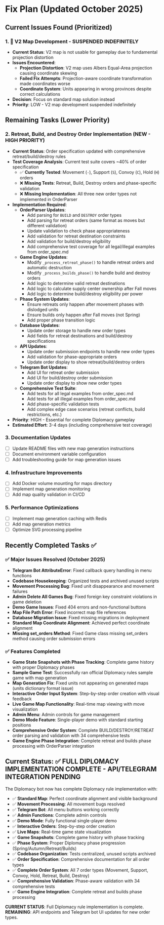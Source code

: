 # Fix Plan (Updated October 2025)

## Current Issues Found (Prioritized)

### 1. 🔧 **V2 Map Development - SUSPENDED INDEFINITELY**
- **Current Status**: V2 map is not usable for gameplay due to fundamental projection distortion
- **Issues Encountered**:
  - **Projection Distortion**: V2 map uses Albers Equal-Area projection causing coordinate skewing
  - **Failed Fix Attempts**: Projection-aware coordinate transformation made coordinates worse
  - **Coordinate System**: Units appearing in wrong provinces despite correct calculations
- **Decision**: Focus on standard map solution instead
- **Priority**: LOW - V2 map development suspended indefinitely

## Remaining Tasks (Lower Priority)

### 2. **Retreat, Build, and Destroy Order Implementation** (NEW - HIGH PRIORITY)
- **Current Status**: Order specification updated with comprehensive retreat/build/destroy rules
- **Test Coverage Analysis**: Current test suite covers ~40% of order specification
  - ✅ **Currently Tested**: Movement (`-`), Support (`S`), Convoy (`C`), Hold (`H`) orders
  - ❌ **Missing Tests**: Retreat, Build, Destroy orders and phase-specific validation
  - ❌ **Missing Implementation**: All three new order types not implemented in OrderParser
- **Implementation Required**:
  - **OrderParser Updates**:
    - Add parsing for `BUILD` and `DESTROY` order types
    - Add parsing for retreat orders (same format as moves but different validation)
    - Update validation to check phase appropriateness
    - Add validation for retreat destination constraints
    - Add validation for build/destroy eligibility
    - Add comprehensive test coverage for all legal/illegal examples from order_spec.md
  - **Game Engine Updates**:
    - Modify `_process_retreat_phase()` to handle retreat orders and automatic destruction
    - Modify `_process_builds_phase()` to handle build and destroy orders
    - Add logic to determine valid retreat destinations
    - Add logic to calculate supply center ownership after Fall moves
    - Add logic to determine build/destroy eligibility per power
  - **Phase System Updates**:
    - Ensure retreats only happen after movement phases with dislodged units
    - Ensure builds only happen after Fall moves (not Spring)
    - Add proper phase transition logic
  - **Database Updates**:
    - Update order storage to handle new order types
    - Add fields for retreat destinations and build/destroy specifications
  - **API Updates**:
    - Update order submission endpoints to handle new order types
    - Add validation for phase-appropriate orders
    - Update order display to show retreat/build/destroy orders
  - **Telegram Bot Updates**:
    - Add UI for retreat order submission
    - Add UI for build/destroy order submission
    - Update order display to show new order types
  - **Comprehensive Test Suite**:
    - Add tests for all legal examples from order_spec.md
    - Add tests for all illegal examples from order_spec.md
    - Add phase-specific validation tests
    - Add complex edge case scenarios (retreat conflicts, build restrictions, etc.)
- **Priority**: HIGH - Essential for complete Diplomacy gameplay
- **Estimated Effort**: 3-4 days (including comprehensive test coverage)

### 3. Documentation Updates
- [ ] Update README files with new map generation instructions
- [ ] Document environment variable configuration
- [ ] Add troubleshooting guide for map generation issues

### 4. Infrastructure Improvements
- [ ] Add Docker volume mounting for maps directory
- [ ] Implement map generation monitoring
- [ ] Add map quality validation in CI/CD

### 5. Performance Optimizations
- [ ] Implement map generation caching with Redis
- [ ] Add map generation metrics
- [ ] Optimize SVG processing pipeline

## Recently Completed Tasks ✅

### ✅ **Major Issues Resolved (October 2025)**
- **Telegram Bot AttributeError**: Fixed callback query handling in menu functions
- **Codebase Housekeeping**: Organized tests and archived unused scripts
- **Movement Processing Bug**: Fixed unit disappearance and movement failures
- **Admin Delete All Games Bug**: Fixed foreign key constraint violations in game deletion
- **Demo Game Issues**: Fixed 404 errors and non-functional buttons
- **Map File Path Error**: Fixed incorrect map file references
- **Database Migration Issue**: Fixed missing migrations in deployment
- **Standard Map Coordinate Alignment**: Achieved perfect coordinate alignment
- **Missing set_orders Method**: Fixed Game class missing set_orders method causing order submission errors

### ✅ **Features Completed**
- **Game State Snapshots with Phase Tracking**: Complete game history with proper Diplomacy phases
- **Sample Game Test**: Successfully ran official Diplomacy rules sample game with map generation
- **Map Generation Fix**: Fixed units not appearing on generated maps (units dictionary format issue)
- **Interactive Order Input System**: Step-by-step order creation with visual feedback
- **Live Game Map Functionality**: Real-time map viewing with move visualization
- **Admin Menu**: Admin controls for game management
- **Demo Mode Feature**: Single-player demo with standard starting positions
- **Comprehensive Order System**: Complete BUILD/DESTROY/RETREAT order parsing and validation with 34 comprehensive tests
- **Game Engine Phase Integration**: Complete retreat and builds phase processing with OrderParser integration

## Current Status: ✅ **FULL DIPLOMACY IMPLEMENTATION COMPLETE** - **API/TELEGRAM INTEGRATION PENDING**

The Diplomacy bot now has complete Diplomacy rule implementation with:
- ✅ **Standard Map**: Perfect coordinate alignment and visible background
- ✅ **Movement Processing**: All movement bugs resolved
- ✅ **Telegram Bot**: All menu buttons working correctly
- ✅ **Admin Functions**: Complete admin controls
- ✅ **Demo Mode**: Fully functional single-player demo
- ✅ **Interactive Orders**: Step-by-step order creation
- ✅ **Live Maps**: Real-time game state visualization
- ✅ **Game Snapshots**: Complete game history with phase tracking
- ✅ **Phase System**: Proper Diplomacy phase progression (Spring/Autumn/Retreat/Builds)
- ✅ **Codebase Organization**: Tests centralized, unused scripts archived
- ✅ **Order Specification**: Comprehensive documentation for all order types
- ✅ **Complete Order System**: All 7 order types (Movement, Support, Convoy, Hold, Retreat, Build, Destroy)
- ✅ **Comprehensive Validation**: Phase-aware validation with 34 comprehensive tests
- ✅ **Game Engine Integration**: Complete retreat and builds phase processing

**CURRENT STATUS**: Full Diplomacy rule implementation is complete. **REMAINING**: API endpoints and Telegram bot UI updates for new order types.

